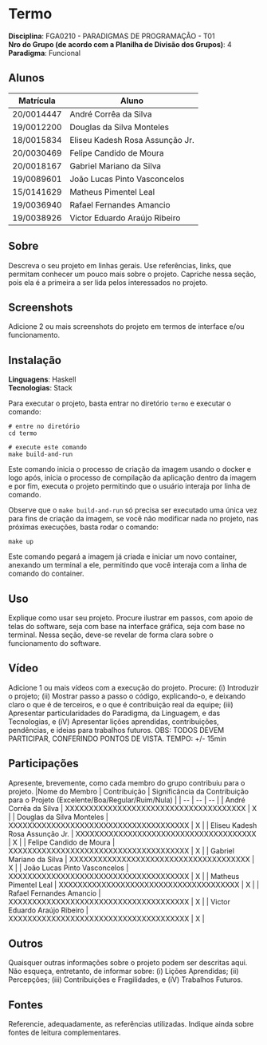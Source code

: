# Termo

**Disciplina**: FGA0210 - PARADIGMAS DE PROGRAMAÇÃO - T01 <br>
**Nro do Grupo (de acordo com a Planilha de Divisão dos Grupos)**: 4<br>
**Paradigma**: Funcional<br>

## Alunos
|Matrícula | Aluno |
| -- | -- |
| 20/0014447  |  André Corrêa da Silva |
| 19/0012200  |  Douglas da Silva Monteles |
| 18/0015834  |  Eliseu Kadesh Rosa Assunção Jr. |
| 20/0030469  |  Felipe Candido de Moura |
| 20/0018167  |  Gabriel Mariano da Silva |
| 19/0089601  |  João Lucas Pinto Vasconcelos |
| 15/0141629  |  Matheus Pimentel Leal |
| 19/0036940  |  Rafael Fernandes Amancio |
| 19/0038926  |  Victor Eduardo Araújo Ribeiro |

## Sobre 
Descreva o seu projeto em linhas gerais. 
Use referências, links, que permitam conhecer um pouco mais sobre o projeto.
Capriche nessa seção, pois ela é a primeira a ser lida pelos interessados no projeto.

## Screenshots
Adicione 2 ou mais screenshots do projeto em termos de interface e/ou funcionamento.

## Instalação 
**Linguagens**: Haskell<br>
**Tecnologias**: Stack<br>

Para executar o projeto, basta entrar no diretório `termo` e executar o comando:

```
# entre no diretório
cd termo

# execute este comando
make build-and-run
```

Este comando inicia o processo de criação da imagem usando o docker e logo após, inicia o processo de compilação da aplicação dentro da imagem e por fim, executa o projeto permitindo que o usuário interaja por linha de comando.

Observe que o `make build-and-run` só precisa ser executado uma única vez para fins de criação da imagem, se você não modificar nada no projeto, nas próximas execuções, basta rodar o comando:

```
make up
```

Este comando pegará a imagem já criada e iniciar um novo container, anexando um terminal a ele, permitindo que você interaja com a linha de comando do container.

## Uso 
Explique como usar seu projeto.
Procure ilustrar em passos, com apoio de telas do software, seja com base na interface gráfica, seja com base no terminal.
Nessa seção, deve-se revelar de forma clara sobre o funcionamento do software.

## Vídeo
Adicione 1 ou mais vídeos com a execução do projeto.
Procure: 
(i) Introduzir o projeto;
(ii) Mostrar passo a passo o código, explicando-o, e deixando claro o que é de terceiros, e o que é contribuição real da equipe;
(iii) Apresentar particularidades do Paradigma, da Linguagem, e das Tecnologias, e
(iV) Apresentar lições aprendidas, contribuições, pendências, e ideias para trabalhos futuros.
OBS: TODOS DEVEM PARTICIPAR, CONFERINDO PONTOS DE VISTA.
TEMPO: +/- 15min

## Participações
Apresente, brevemente, como cada membro do grupo contribuiu para o projeto.
|Nome do Membro | Contribuição | Significância da Contribuição para o Projeto (Excelente/Boa/Regular/Ruim/Nula) |
| -- | -- | -- |
| André Corrêa da Silva | XXXXXXXXXXXXXXXXXXXXXXXXXXXXXXXXXXXXXX |  X  |
| Douglas da Silva Monteles | XXXXXXXXXXXXXXXXXXXXXXXXXXXXXXXXXXXXXX |  X  |
| Eliseu Kadesh Rosa Assunção Jr. | XXXXXXXXXXXXXXXXXXXXXXXXXXXXXXXXXXXXXX |  X  |
| Felipe Candido de Moura | XXXXXXXXXXXXXXXXXXXXXXXXXXXXXXXXXXXXXX |  X  |
| Gabriel Mariano da Silva | XXXXXXXXXXXXXXXXXXXXXXXXXXXXXXXXXXXXXX |  X  |
| João Lucas Pinto Vasconcelos | XXXXXXXXXXXXXXXXXXXXXXXXXXXXXXXXXXXXXX |  X  |
| Matheus Pimentel Leal | XXXXXXXXXXXXXXXXXXXXXXXXXXXXXXXXXXXXXX |  X  |
| Rafael Fernandes Amancio | XXXXXXXXXXXXXXXXXXXXXXXXXXXXXXXXXXXXXX |  X  |
| Victor Eduardo Araújo Ribeiro | XXXXXXXXXXXXXXXXXXXXXXXXXXXXXXXXXXXXXX |  X  |

## Outros 
Quaisquer outras informações sobre o projeto podem ser descritas aqui. Não esqueça, entretanto, de informar sobre:
(i) Lições Aprendidas;
(ii) Percepções;
(iii) Contribuições e Fragilidades, e
(iV) Trabalhos Futuros.

## Fontes
Referencie, adequadamente, as referências utilizadas.
Indique ainda sobre fontes de leitura complementares.
